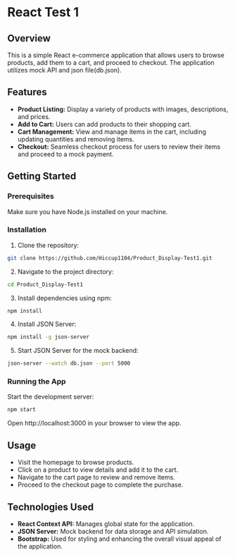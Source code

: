 # React Test 1

## Overview

This is a simple React e-commerce application that allows users to browse products, add them to a cart, and proceed to checkout. The application utilizes mock API and json file(db.json).

## Features

- **Product Listing:** Display a variety of products with images, descriptions, and prices.
- **Add to Cart:** Users can add products to their shopping cart.
- **Cart Management:** View and manage items in the cart, including updating quantities and removing items.
- **Checkout:** Seamless checkout process for users to review their items and proceed to a mock payment.

## Getting Started

### Prerequisites

Make sure you have Node.js installed on your machine.

### Installation

1. Clone the repository:
```bash
git clone https://github.com/Hiccup1104/Product_Display-Test1.git
```
2. Navigate to the project directory:
```bash
cd Product_Display-Test1
```
3. Install dependencies using npm:
```bash
npm install
```
4. Install JSON Server:
```bash
npm install -g json-server
```
5. Start JSON Server for the mock backend:
```bash
json-server --watch db.json --port 5000
```
### Running the App

Start the development server:
```bash
npm start
```
Open http://localhost:3000 in your browser to view the app.

## Usage

- Visit the homepage to browse products.
- Click on a product to view details and add it to the cart.
- Navigate to the cart page to review and remove items.
- Proceed to the checkout page to complete the purchase.

## Technologies Used

- **React Context API:** Manages global state for the application.
- **JSON Server:** Mock backend for data storage and API simulation.
- **Bootstrap:** Used for styling and enhancing the overall visual appeal of the application.
